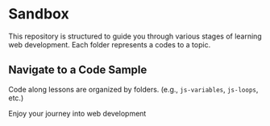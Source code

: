 # Sandbox

This repository is structured to guide you through various stages of learning web development. Each folder represents a codes to a topic.

## Navigate to a Code Sample

Code along lessons are organized by folders. (e.g., `js-variables`, `js-loops`, etc.)

Enjoy your journey into web development
